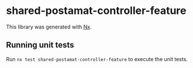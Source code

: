 # shared-postamat-controller-feature

This library was generated with [Nx](https://nx.dev).

## Running unit tests

Run `nx test shared-postamat-controller-feature` to execute the unit tests.
